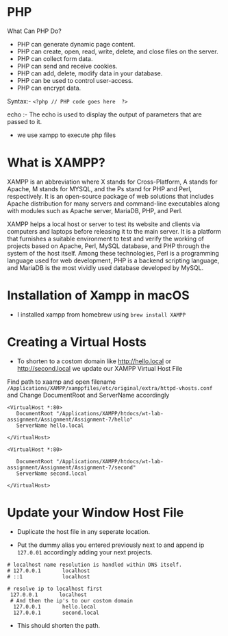 # PHP
  
  What Can PHP Do?
  * PHP can generate dynamic page content.
  * PHP can create, open, read, write, delete, and close files on the server.
  * PHP can collect form data.
  * PHP can send and receive cookies.
  * PHP can add, delete, modify data in your database.
  * PHP can be used to control user-access.
  * PHP can encrypt data.
  
  Syntax:-
    `<?php
        // PHP code goes here 
    ?>`
  
  echo :- The echo is used to display the output of parameters that are passed to it.
 
* we use xampp to execute php files

# What is XAMPP?
XAMPP is an abbreviation where X stands for Cross-Platform, A stands for Apache, M stands for MYSQL, and the Ps stand for PHP and Perl, respectively. It is an open-source package of web solutions that includes Apache distribution for many servers and command-line executables along with modules such as Apache server, MariaDB, PHP, and Perl.

XAMPP helps a local host or server to test its website and clients via computers and laptops before releasing it to the main server. It is a platform that furnishes a suitable environment to test and verify the working of projects based on Apache, Perl, MySQL database, and PHP through the system of the host itself. Among these technologies, Perl is a programming language used for web development, PHP is a backend scripting language, and MariaDB is the most vividly used database developed by MySQL. 


# Installation of Xampp in macOS
* I installed xampp from homebrew using 
`brew install XAMPP` <br>

# Creating a Virtual Hosts



* To shorten to a costom domain like http://hello.local or http://second.local we update our XAMPP Virtual Host File

 Find path to xaamp and open filename 
`/Applications/XAMPP/xamppfiles/etc/original/extra/httpd-vhosts.conf` and Change DocumentRoot and ServerName accordingly

 ```CONF
 <VirtualHost *:80>
    DocumentRoot "/Applications/XAMPP/htdocs/wt-lab-assignment/Assignment/Assignment-7/hello"
    ServerName hello.local
    
</VirtualHost>

<VirtualHost *:80>
    
    DocumentRoot "/Applications/XAMPP/htdocs/wt-lab-assignment/Assignment/Assignment-7/second"
    ServerName second.local
    
</VirtualHost>

 ```
# Update your Window Host File

 * Duplicate the host file in any seperate location.
            
 * Put the dummy alias you entered previously next to  and append ip `127.0.01` accordingly adding your next projects.
```
# localhost name resolution is handled within DNS itself.
# 127.0.0.1       localhost
# ::1             localhost

# resolve ip to localhost first
 127.0.0.1       localhost
 # And then the ip's to our costom domain
  127.0.0.1       hello.local
  127.0.0.1       second.local
```
* This should shorten the path.



  
  
